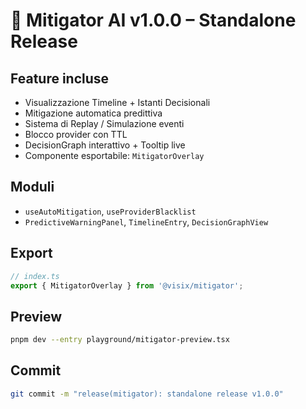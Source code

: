 # 🚀 Mitigator AI v1.0.0 – Standalone Release

## Feature incluse
- Visualizzazione Timeline + Istanti Decisionali
- Mitigazione automatica predittiva
- Sistema di Replay / Simulazione eventi
- Blocco provider con TTL
- DecisionGraph interattivo + Tooltip live
- Componente esportabile: `MitigatorOverlay`

## Moduli
- `useAutoMitigation`, `useProviderBlacklist`
- `PredictiveWarningPanel`, `TimelineEntry`, `DecisionGraphView`

## Export
```ts
// index.ts
export { MitigatorOverlay } from '@visix/mitigator';
```

## Preview
```bash
pnpm dev --entry playground/mitigator-preview.tsx
```

## Commit
```bash
git commit -m "release(mitigator): standalone release v1.0.0"
``` 